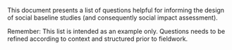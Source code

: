 This document presents a list of questions helpful for informing the design of social baseline studies (and consequently social impact assessment).

Remember: This list is intended as an example only.  Questions needs to be refined according to context and structured prior to fieldwork.
